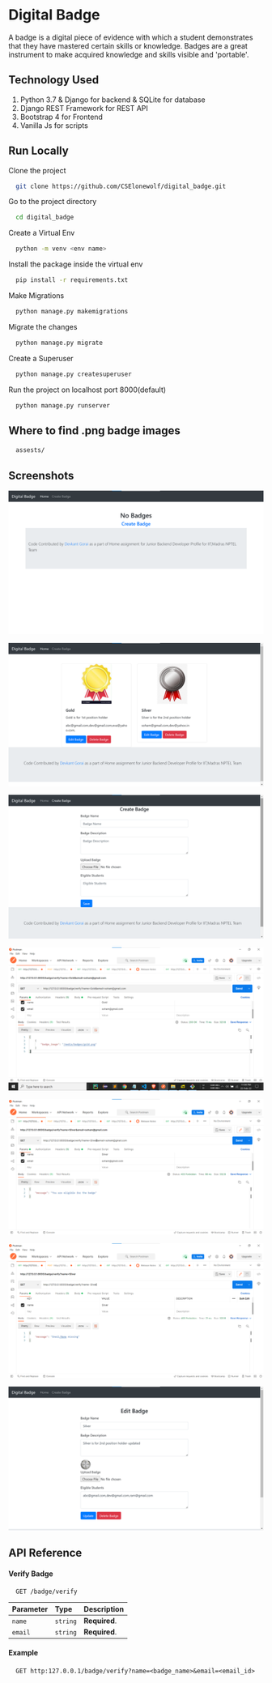 
# Digital Badge 

A badge is a digital piece of evidence with which a student demonstrates that they have mastered certain skills or knowledge. Badges are a great instrument to make acquired knowledge and skills visible and 'portable'.


## Technology Used

1. Python 3.7 & Django for backend & SQLite for database 
2. Django REST Framework for REST API
3. Bootstrap 4 for Frontend 
4. Vanilla Js for scripts 



## Run Locally

Clone the project

```bash
  git clone https://github.com/CSElonewolf/digital_badge.git
```

Go to the project directory

```bash
  cd digital_badge
```

Create a Virtual Env

```bash
  python -m venv <env name>
```

Install the package inside the virtual env 

```bash
  pip install -r requirements.txt
```
Make Migrations 

```bash
  python manage.py makemigrations 
```

Migrate the changes  

```bash
  python manage.py migrate 
```

Create a Superuser  

```bash
  python manage.py createsuperuser
```

Run the project on localhost port 8000(default)

```bash
  python manage.py runserver 
```
## Where to find .png badge images 

```bash
  assests/
```

## Screenshots

![App Screenshot](https://github.com/CSElonewolf/digital_badge/blob/main/assests/readme_images/1.2.png)

![App Screenshot](https://github.com/CSElonewolf/digital_badge/blob/main/assests/readme_images/1.png)

![App Screenshot](https://github.com/CSElonewolf/digital_badge/blob/main/assests/readme_images/2.png)

![App Screenshot](https://github.com/CSElonewolf/digital_badge/blob/main/assests/readme_images/4.png)

![App Screenshot](https://github.com/CSElonewolf/digital_badge/blob/main/assests/readme_images/6.png)

![App Screenshot](https://github.com/CSElonewolf/digital_badge/blob/main/assests/readme_images/7.png)

![App Screenshot](https://github.com/CSElonewolf/digital_badge/blob/main/assests/readme_images/8.png)

## API Reference

#### Verify Badge 

```http
  GET /badge/verify
```


| Parameter | Type     | Description                |
| :-------- | :------- | :------------------------- |
| `name` | `string` | **Required**.  |
| `email` | `string` | **Required**. |

#### Example 
```http
  GET http:127.0.0.1/badge/verify?name=<badge_name>&email=<email_id>
```

<!-- ## Demo

Insert gif or link to demo -->

